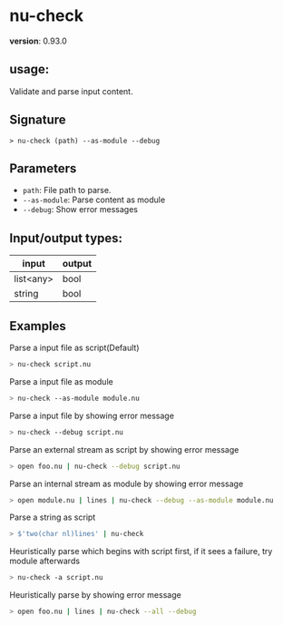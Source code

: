 # nu-check

**version**: 0.93.0

## **usage**:

Validate and parse input content.

## Signature

`> nu-check (path) --as-module --debug`

## Parameters

- `path`: File path to parse.
- `--as-module`: Parse content as module
- `--debug`: Show error messages

## Input/output types:

| input       | output |
| ----------- | ------ |
| list\<any\> | bool   |
| string      | bool   |

## Examples

Parse a input file as script(Default)

```bash
> nu-check script.nu
```

Parse a input file as module

```bash
> nu-check --as-module module.nu
```

Parse a input file by showing error message

```bash
> nu-check --debug script.nu
```

Parse an external stream as script by showing error message

```bash
> open foo.nu | nu-check --debug script.nu
```

Parse an internal stream as module by showing error message

```bash
> open module.nu | lines | nu-check --debug --as-module module.nu
```

Parse a string as script

```bash
> $'two(char nl)lines' | nu-check
```

Heuristically parse which begins with script first, if it sees a failure, try module afterwards

```bash
> nu-check -a script.nu
```

Heuristically parse by showing error message

```bash
> open foo.nu | lines | nu-check --all --debug
```
